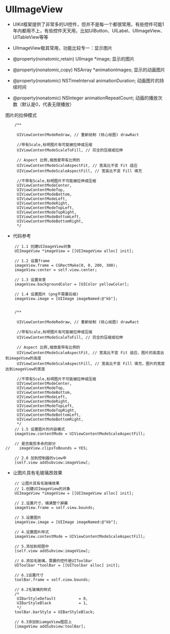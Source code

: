 # UIImageView

* UIKit框架提供了非常多的UI控件，但并不是每一个都很常用，有些控件可能1年内都用不上，有些控件天天用，比如UIButton、UILabel、UIImageView、UITableView等等
* UIImageView极其常用，功能比较专一：显示图片
 
* @property(nonatomic,retain) UIImage *image; 
显示的图片

* @property(nonatomic,copy) NSArray *animationImages; 
显示的动画图片

* @property(nonatomic) NSTimeInterval animationDuration; 
动画图片的持续时间

* @property(nonatomic) NSInteger      animationRepeatCount; 
动画的播放次数（默认是0，代表无限播放）

图片的拉伸模式
```objc
    /**
     
     UIViewContentModeRedraw, // 重新绘制 (核心绘图) drawRact
     
     //带有Scale,标明图片有可能被拉伸或压缩
     UIViewContentModeScaleToFill, // 完全的压缩或拉伸
     
     // Aspect 比例,缩放是带有比例的
     UIViewContentModeScaleAspectFit, // 宽高比不变 Fit 适应
     UIViewContentModeScaleAspectFill, // 宽高比不变 Fill 填充
     
     //不带有Scale,标明图片不可能被拉伸或压缩
     UIViewContentModeCenter,
     UIViewContentModeTop,
     UIViewContentModeBottom,
     UIViewContentModeLeft,
     UIViewContentModeRight,
     UIViewContentModeTopLeft,
     UIViewContentModeTopRight,
     UIViewContentModeBottomLeft,
     UIViewContentModeBottomRight,
     */
```

* 代码参考

```objc
    // 1.1 创建UIImageView对象
    UIImageView *imageView = [[UIImageView alloc] init];
    
    // 1.2 设置frame
    imageView.frame = CGRectMake(0, 0, 200, 300);
    imageView.center = self.view.center;
    
    // 1.3 设置背景
    imageView.backgroundColor = [UIColor yellowColor];
    
    // 1.4 设置图片 (png不需要后缀)
    imageView.image = [UIImage imageNamed:@"kb"];
    
    
    /**
     
     UIViewContentModeRedraw, // 重新绘制 (核心绘图) drawRact
     
     //带有Scale,标明图片有可能被拉伸或压缩
     UIViewContentModeScaleToFill, // 完全的压缩或拉伸
     
     // Aspect 比例,缩放是带有比例的
     UIViewContentModeScaleAspectFit, // 宽高比不变 Fit 适应，图片的高度达到imageView的高度
     UIViewContentModeScaleAspectFill, // 宽高比不变 Fill 填充，图片的宽度达到imageView的宽度
     
     //不带有Scale,标明图片不可能被拉伸或压缩
     UIViewContentModeCenter,
     UIViewContentModeTop,
     UIViewContentModeBottom,
     UIViewContentModeLeft,
     UIViewContentModeRight,
     UIViewContentModeTopLeft,
     UIViewContentModeTopRight,
     UIViewContentModeBottomLeft,
     UIViewContentModeBottomRight,
     */
    // 1.5 设置图片的内容模式
    imageView.contentMode = UIViewContentModeScaleAspectFill;
    
    // 是否裁剪多余的部分
//    imageView.clipsToBounds = YES;
    
    // 2.0 加到控制器的view中
    [self.view addSubview:imageView];
```    

* 让图片具有毛玻璃昂效果

```objc
    // 让图片具有毛玻璃效果
    // 1.创建UIImageView的对象
    UIImageView *imageView = [[UIImageView alloc] init];
    
    // 2.设置尺寸，铺满整个屏幕
    imageView.frame = self.view.bounds;
    
    // 3.设置图片
    imageView.image = [UIImage imageNamed:@"kb"];
    
    // 4.设置图片样式
    imageView.contentMode = UIViewContentModeScaleAspectFill;
    
    // 5.添加到视图中
    [self.view addSubview:imageView];
    
    // 6.添加毛玻璃，需要的控件是UIToolBar
    UIToolbar *toolBar = [[UIToolbar alloc] init];
    
    // 6.1设置尺寸
    toolBar.frame = self.view.bounds;
    
    // 6.2毛玻璃的样式
    /*
     UIBarStyleDefault          = 0,
     UIBarStyleBlack            = 1,
     */
    toolBar.barStyle = UIBarStyleBlack;
    
    // 6.3添加到iamgeView图层上
    [imageView addSubview:toolBar];
```    